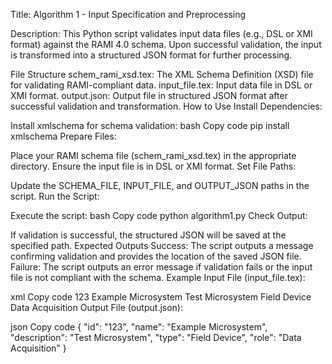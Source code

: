 Title: Algorithm 1 - Input Specification and Preprocessing

Description: This Python script validates input data files (e.g., DSL or XMI format) against the RAMI 4.0 schema. Upon successful validation, the input is transformed into a structured JSON format for further processing.

File Structure
schem_rami_xsd.tex: The XML Schema Definition (XSD) file for validating RAMI-compliant data.
input_file.tex: Input data file in DSL or XMI format.
output.json: Output file in structured JSON format after successful validation and transformation.
How to Use
Install Dependencies:

Install xmlschema for schema validation:
bash
Copy code
pip install xmlschema
Prepare Files:

Place your RAMI schema file (schem_rami_xsd.tex) in the appropriate directory.
Ensure the input file is in DSL or XMI format.
Set File Paths:

Update the SCHEMA_FILE, INPUT_FILE, and OUTPUT_JSON paths in the script.
Run the Script:

Execute the script:
bash
Copy code
python algorithm1.py
Check Output:

If validation is successful, the structured JSON will be saved at the specified path.
Expected Outputs
Success: The script outputs a message confirming validation and provides the location of the saved JSON file.
Failure: The script outputs an error message if validation fails or the input file is not compliant with the schema.
Example
Input File (input_file.tex):

xml
Copy code
<microsystem>
    <id>123</id>
    <name>Example Microsystem</name>
    <description>Test Microsystem</description>
    <type>Field Device</type>
    <role>Data Acquisition</role>
</microsystem>
Output File (output.json):

json
Copy code
{
    "id": "123",
    "name": "Example Microsystem",
    "description": "Test Microsystem",
    "type": "Field Device",
    "role": "Data Acquisition"
}
